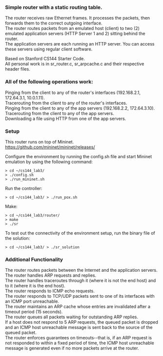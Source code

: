 ### Simple router with a static routing table.
The router receives raw Ethernet frames. It processes the packets, then forwards them to the correct outgoing interface.  
The router routes packets from an emulated host (client) to two (2) emulated application servers (HTTP Server 1 and 2) sitting behind the router.  
The application servers are each running an HTTP server. You can access these servers using regular client software.  

Based on Stanford CS144 Starter Code.  
All personal work is in sr_router.c, sr_arpcache.c and their respective header files.  

### All of the following operations work:
Pinging from the client to any of the router's interfaces (192.168.2.1, 172.64.3.1, 10.0.1.11).  
Tracerouting from the client to any of the router's interfaces.  
Pinging from the client to any of the app servers (192.168.2.2, 172.64.3.10).  
Tracerouting from the client to any of the app servers.  
Downloading a file using HTTP from one of the app servers.  

### Setup
This router runs on top of Mininet. https://github.com/mininet/mininet/releases/

Configure the environment by running the config.sh file and start Mininet emulation by using the following command:
```
> cd ~/cs144_lab3/
> ./config.sh
> ./run_mininet.sh
```
Run the controller:
```
> cd ~/cs144_lab3/ > ./run_pox.sh
```
Make:
```
> cd ~/cs144_lab3/router/
> make
> ./sr
```
To test out the connectivity of the environment setup, run the binary file of the solution:
```
> cd ~/cs144_lab3/ > ./sr_solution
```
### Additional Functionality

The router routes packets between the Internet and the application servers.  
The router handles ARP requests and replies.  
The router handles traceroutes through it (where it is not the end host) and to it (where it is the end host).  
The router responds to ICMP echo requests.  
The router responds to TCP/UDP packets sent to one of its interfaces with an ICMP port unreachable.  
The router maintains an ARP cache whose entries are invalidated after a timeout period (15 seconds).  
The router queues all packets waiting for outstanding ARP replies.  
If a host does not respond to 5 ARP requests, the queued packet is dropped and an ICMP host unreachable message is sent back to the source of the queued packet.  
The router enforces guarantees on timeouts--that is, if an ARP request is not responded to within a fixed period of time, the ICMP host unreachable message is generated even if no more packets arrive at the router.  